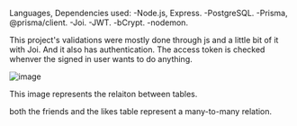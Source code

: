 Languages, Dependencies used:
-Node.js, Express.
-PostgreSQL.
-Prisma, @prisma/client.
-Joi.
-JWT.
-bCrypt.
-nodemon.



This project's validations were mostly done through js and a little bit of it with Joi.
And it also has authentication. The access token is checked whenver the signed in user wants to do anything.

![image](https://github.com/user-attachments/assets/f29d7d00-645d-4088-8f97-4cba3893db63)



This image represents the relaiton between tables.

both the friends and the likes table represent a many-to-many relation.
